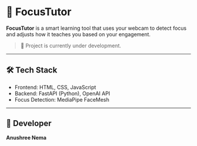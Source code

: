 # 🎯 FocusTutor

**FocusTutor** is a smart learning tool that uses your webcam to detect focus and adjusts how it teaches you based on your engagement.

> 🚧 Project is currently under development.

---

## 🛠 Tech Stack

- Frontend: HTML, CSS, JavaScript
- Backend: FastAPI (Python), OpenAI API
- Focus Detection: MediaPipe FaceMesh

---

## 👤 Developer

**Anushree Nema**
